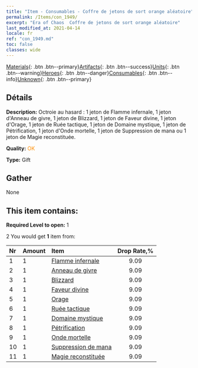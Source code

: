 ```yaml
---
title: "Item - Consumables - Coffre de jetons de sort orange aléatoire"
permalink: /Items/con_1949/
excerpt: "Era of Chaos  Coffre de jetons de sort orange aléatoire"
last_modified_at: 2021-04-14
locale: fr
ref: "con_1949.md"
toc: false
classes: wide
---
```

 [Materials](/fr/Items/){: .btn .btn--primary}[Artifacts](/fr/Items/Artifacts/){: .btn .btn--success}[Units](/fr/Items/Units/){: .btn .btn--warning}[Heroes](/fr/Items/Heroes/){: .btn .btn--danger}[Consumables](/fr/Items/Consumables/){: .btn .btn--info}[Unknown](/fr/Items/Unknown/){: .btn .btn--primary}

## Détails
 **Description:** Octroie au hasard : 1 jeton de Flamme infernale, 1 jeton d'Anneau de givre, 1 jeton de Blizzard, 1 jeton de Faveur divine, 1 jeton d'Orage, 1 jeton de Ruée tactique, 1 jeton de Domaine mystique, 1 jeton de Pétrification, 1 jeton d'Onde mortelle, 1 jeton de Suppression de mana ou 1 jeton de Magie reconstituée.

 **Quality:** <span style="color: #FF8C00">OK</span>

 **Type:** Gift

## Gather

  None

## This item contains:

 **Required Level to open:** 1

 2 You would get **1** item  from:

  | Nr | Amount |     Item    | Drop Rate,% |
  |:---|:-------|:------------|:---------:|
  | 1 | 1 | [Flamme infernale](/fr/Items/her_406/) | 9.09 | 
  | 2 | 1 | [Anneau de givre](/fr/Items/her_421/) | 9.09 | 
  | 3 | 1 | [Blizzard](/fr/Items/her_423/) | 9.09 | 
  | 4 | 1 | [Faveur divine](/fr/Items/her_432/) | 9.09 | 
  | 5 | 1 | [Orage](/fr/Items/her_445/) | 9.09 | 
  | 6 | 1 | [Ruée tactique](/fr/Items/her_450/) | 9.09 | 
  | 7 | 1 | [Domaine mystique](/fr/Items/her_470/) | 9.09 | 
  | 8 | 1 | [Pétrification](/fr/Items/her_471/) | 9.09 | 
  | 9 | 1 | [Onde mortelle](/fr/Items/her_456/) | 9.09 | 
  | 10 | 1 | [Suppression de mana](/fr/Items/her_480/) | 9.09 | 
  | 11 | 1 | [Magie reconstituée](/fr/Items/her_482/) | 9.09 | 
